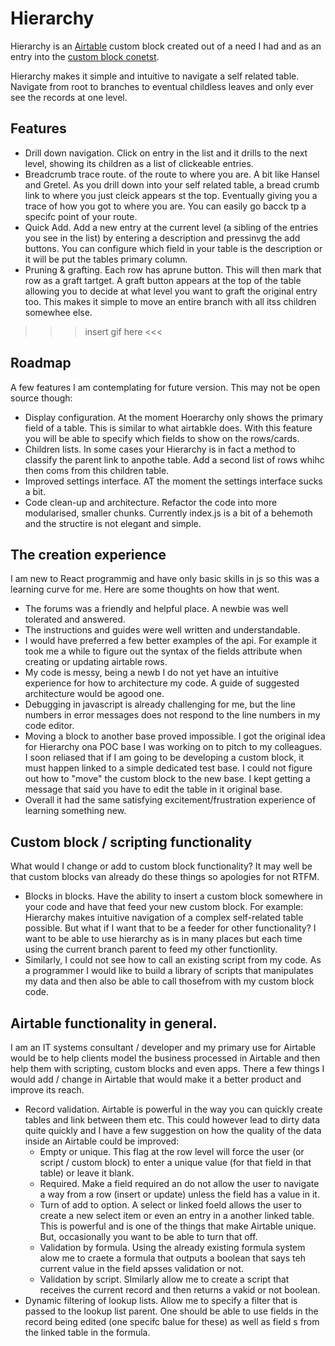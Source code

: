# Hierarchy

Hierarchy is an [Airtable](https://airtable.com/) custom block created out of a need I had and as an entry into the [custom block conetst](https://community.airtable.com/t/new-custom-blocks-contest-with-100-000-in-prizes/30140).

Hierarchy makes it simple and intuitive to navigate a self related table. Navigate from root to branches to eventual childless leaves and only ever see the records at one level. 

## Features

* Drill down navigation. Click on entry in the list and it drills to the next level, showing its children as a list of clickeable entries.
* Breadcrumb trace route. of the route to where you are. A bit like Hansel and Gretel. As you drill down into your self related table, a bread crumb link to where you just cleick appears st the top. Eventually giving you a trace of how you got to where you are. You can easily go bacck tp a specifc point of your route.
* Quick Add. Add a new entry at the current level (a sibling of the entries you see in the list) by entering a description and pressinvg the add buttons. You can configure which field in your table is the description or it will be put the tables primary column.
* Pruning & grafting. Each row has aprune button. This will then mark that row as a graft tartget. A graft button appears at the top of the table allowing you to decide at what level you want to graft the original entry too. This makes it simple to move an entire branch with all itss children somewhee else.

>>> insert gif here <<<

## Roadmap
A few features I am contemplating for future version. This may not be open source though:
* Display configuration. At the moment Hoerarchy only shows the primary field of a table. This is similar to what airtabkle does. With this feature you will be able to specify which fields to show on the rows/cards.
* Children lists. In some cases your Hierarchy is in fact a method to classify the parent link to anpothe table. Add a second list of rows whihc then coms from this children table.
* Improved settings interface. AT the moment the settings interface sucks a bit.
* Code clean-up and architecture. Refactor the code into more modularised, smaller chunks. Currently index.js is a bit of a behemoth and the structire is not elegant and simple.

## The creation experience
I am new to React programmig and have only basic skills in js so this was a learning curve for me. Here are some thoughts on how that went.
* The forums was a friendly and helpful place. A newbie was well tolerated and answered.
* The instructions and guides were well written and understandable. 
* I would have preferred a few better examples of the api. For example it took me a while to figure out the syntax of the fields attribute when creating or updating airtable rows.
* My code is messy, being a newb I do not yet have an intuitive experience for how to architecture my code. A guide of suggested architecture would be  agood one.
* Debugging in javascript is already challenging for me, but the line numbers in error messages does not respond to the line numbers in my code editor.
* Moving a block to another base proved impossible. I got the original idea for Hierarchy ona POC base I was working on to pitch to my colleagues. I soon reliased that if I am going to be developing a custom block, it must happen linked to a simple dedicated test base. I could not figure out how to "move" the custom block to the new base. I kept getting a message that said you have to edit the table in it original base. 
* Overall it had the same satisfying excitement/frustration experience of learning something new.

## Custom block / scripting functionality
What would I change or add to custom block functionality? It may well be that custom blocks van already do these things so apologies for not RTFM.
* Blocks in blocks. Have the ability to insert a custom block somewhere in your code and have that feed your new custom block. For example: Hierarchy makes intuitive navigation of a complex self-related table possible. But what if I want that to be a feeder for other functionality? I want to be able to use hierarchy as is in many places but each time using the current branch parent to feed my other functionlity.
* Similarly, I could not see how to call an existing script from my code. As a programmer I would like to build a library of scripts that manipulates my data and then also be able to call thosefrom with my custom block code.

## Airtable functionality in general.
I am an IT systems consultant / developer and my primary use for Airtable would be to help clients model the business processed in Airtable and then help them with scripting, custom blocks and even apps. There a few things I would add / change in Airtable that would make it a better product and improve its reach.
* Record validation. Airtable is powerful in the way you can quickly create tables and link between them etc. This could however lead to dirty data quite quickly and I have a few suggestion on how the quality of the data inside an Airtable could be improved:
  * Empty or unique. This flag at the row level will force the user (or script / custom block) to enter a unique value (for that field in that table) or leave it blank.
  * Required. Make a field required an do not allow the user to navigate a way from a row (insert or update) unless the field has a value in it.
  * Turn of add to option. A select or linked foeld allows the user to create a new select item or even an entry in a another linked table. This is powerful and is one of the things that make Airtable unique. But, occasionally you want to be able to turn that off.
  * Validation by formula. Using the already existing formula system alow me to craete a formula that outputs a boolean that says teh current value in the field apsses validation or not.
  * Validation by script. SImilarly allow me to create a script that receives the current record and then returns a vakid or not boolean.
* Dynamic filtering of lookup lists. Allow me to specify a filter that is passed to the lookup list parent. One should be able to use fields in the record being edited (one specifc balue for these) as well as field s from the linked table in the formula.

